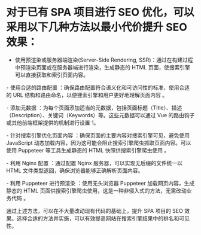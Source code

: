 # 对于已有 SPA 项目进行 SEO 优化，可以采用以下几种方法以最小代价提升 SEO 效果：

-   使用预渲染或服务器端渲染(Server-Side Rendering, SSR)‌：通过在构建过程中预渲染页面或在服务器端进行渲染，生成静态的 HTML 页面，使搜索引擎可以直接获取和索引页面内容。

‌- 使用合适的路由配置 ‌：确保路由配置符合语义化和可访问性的标准，使用合适的 URL 结构和路由命名，以便搜索引擎和用户更好地理解页面内容 。

‌- 添加元数据 ‌：为每个页面添加适当的元数据，包括页面标题（Title）、描述（Description）、关键词（Keywords）等。这些元数据可以通过 Vue 的路由钩子或其他前端框架提供的机制进行设置 ‌1。

‌- 针对搜索引擎优化页面内容 ‌：确保页面的主要内容对搜索引擎可见，避免使用 JavaScript 动态加载内容，因为这可能会阻止搜索引擎爬虫抓取页面内容。可以使用 Puppeteer 等工具生成静态的 HTML 快照供搜索引擎爬虫使用 。

‌- 利用 Nginx 配置 ‌：通过配置 Nginx 服务器，可以实现无后缀的文件统一以 HTML 文件类型返回，确保浏览器能够正确解析页面内容。

‌- 利用 Puppeteer 进行预渲染 ‌：使用无头浏览器 Puppeteer 加载网页内容，生成静态的 HTML 页面供搜索引擎爬虫使用，这是一种非侵入式的方法，无需改动业务代码 。

通过上述方法，可以在不大量改动现有代码的基础上，提升 SPA 项目的 SEO 效果。选择合适的方法并实施，可以有效提高网站在搜索引擎结果中的排名和可见性。
